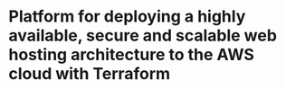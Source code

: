 # Platform for deploying a highly available, secure and scalable web hosting architecture to the AWS cloud with Terraform


